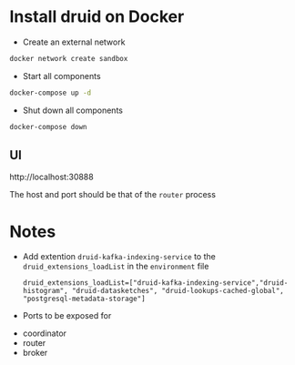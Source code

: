 
# Install druid on Docker

* Create an external network

```bash
docker network create sandbox
```

* Start all components

```bash
docker-compose up -d
```

* Shut down all components

```bash
docker-compose down
```

## UI

http://localhost:30888

The host and port should be that of the `router` process

# Notes

* Add extention `druid-kafka-indexing-service` to the `druid_extensions_loadList` in the 
  `environment` file

	```
	druid_extensions_loadList=["druid-kafka-indexing-service","druid-histogram", "druid-datasketches", "druid-lookups-cached-global", "postgresql-metadata-storage"]
	```

* Ports to be exposed for

 - coordinator
 - router
 - broker


